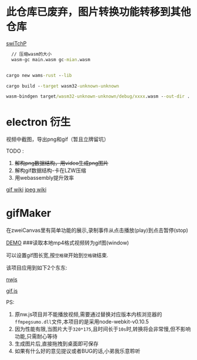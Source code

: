 # 此仓库已废弃，图片转换功能转移到其他仓库

[swiTchP](https://github.com/l3ve/swiTchP)

```cmd
  // 压缩wasm的大小
  wasm-gc main.wasm gc-mian.wasm
```


```cmd

cargo new wams-rust --lib

cargo build --target wasm32-unknown-unknown

wasm-bindgen target/wasm32-unknown-unknown/debug/xxxx.wasm --out-dir .

```


# electron 衍生

视频中截图，导出png和gif（暂且立牌留坑）

TODO :
1. <del>解构png数据结构，用video生成png图片</del>
2. 解构gif数据结构-卡在LZW压缩
3. 用webassembly提升效率

[gif wiki](https://www.w3.org/Graphics/GIF/spec-gif89a.txt)
[jpeg wiki](http://twins.ee.nctu.edu.tw/courses/soclab_04/lab_hw_pdf/proj1_jpeg_introduction.pdf)

# gifMaker
在zweiCanvas里有简单功能的展示,录制事件从点击播放(play)到点击暂停(stop)

[DEMO](http://nodecanvas.duapp.com/zweiGif.html "zweiGif")
###读取本地mp4格式视频转为gif图(window)

可以设置gif图长宽,按`空格键`开始到`空格键`结束.

该项目应用到如下2个东东:

[nwjs](https://github.com/nwjs/nw.js)

[gif.js](https://github.com/jnordberg/gif.js)

PS:

 1. 原nw.js项目并不能播放视频,需要通过替换对应版本内核浏览器的`ffmpegsumo.dll`文件,本项目的是采用node-webkit-v0.10.5
 2. 因为性能有限,当图片大于`320*175`,且时间长于`10s`时,转换将会非常慢,但不影响功能,只需耐心等待
 3. 生成图片后,直接拖拽到桌面即可保存
 4. 如果有什么好的意见提议或者BUG的话,小弟我乐意聆听
